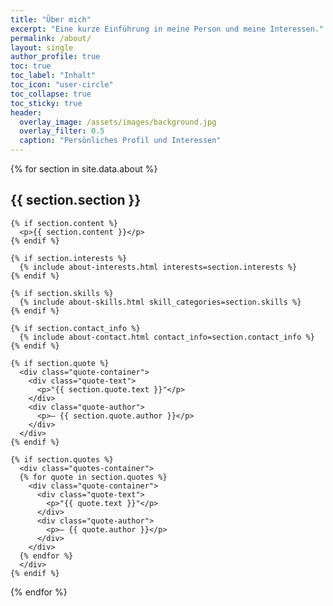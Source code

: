 ```yaml
---
title: "Über mich"
excerpt: "Eine kurze Einführung in meine Person und meine Interessen."
permalink: /about/
layout: single
author_profile: true
toc: true
toc_label: "Inhalt"
toc_icon: "user-circle"
toc_collapse: true
toc_sticky: true
header:
  overlay_image: /assets/images/background.jpg
  overlay_filter: 0.5
  caption: "Persönliches Profil und Interessen"
---
```


<div class="about-container">
{% for section in site.data.about %}
  <span id="{{ section.section | slugify }}" class="section-anchor"></span>
  <div class="about-section {% if section.section == 'Wer bin ich?' %}section-wer-bin-ich{% elsif section.section == 'Meine Interessen' %}section-meine-interessen{% elsif section.section == 'Meine Projekte' %}section-meine-projekte{% endif %}">
    <h2><i class="fas fa-{{ section.icon }}"></i> {{ section.section }}</h2>
    
    {% if section.content %}
      <p>{{ section.content }}</p>
    {% endif %}
    
    {% if section.interests %}
      {% include about-interests.html interests=section.interests %}
    {% endif %}
    
    {% if section.skills %}
      {% include about-skills.html skill_categories=section.skills %}
    {% endif %}
    
    {% if section.contact_info %}
      {% include about-contact.html contact_info=section.contact_info %}
    {% endif %}
    
    {% if section.quote %}
      <div class="quote-container">
        <div class="quote-text">
          <p>"{{ section.quote.text }}"</p>
        </div>
        <div class="quote-author">
          <p>— {{ section.quote.author }}</p>
        </div>
      </div>
    {% endif %}
    
    {% if section.quotes %}
      <div class="quotes-container">
      {% for quote in section.quotes %}
        <div class="quote-container">
          <div class="quote-text">
            <p>"{{ quote.text }}"</p>
          </div>
          <div class="quote-author">
            <p>— {{ quote.author }}</p>
          </div>
        </div>
      {% endfor %}
      </div>
    {% endif %}
  </div>
{% endfor %}
</div> 